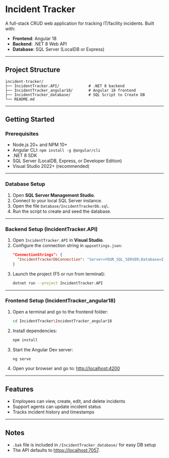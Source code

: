 # Incident Tracker

A full-stack CRUD web application for tracking IT/facility incidents. Built with:

- **Frontend**: Angular 18  
- **Backend**: .NET 8 Web API  
- **Database**: SQL Server (LocalDB or Express)

---

## Project Structure

```
incident-tracker/
├── IncidentTracker.API/             # .NET 8 backend
├── IncidentTracker_angular18/       # Angular 18 frontend
├── IncidentTracker_database/        # SQL Script to Create DB
└── README.md
```

---

## Getting Started

### Prerequisites

- Node.js 20+ and NPM 10+
- Angular CLI: `npm install -g @angular/cli`
- .NET 8 SDK
- SQL Server (LocalDB, Express, or Developer Edition)
- Visual Studio 2022+ (recommended)

---

### Database Setup

1. Open **SQL Server Management Studio**.
2. Connect to your local SQL Server instance.
3. Open the file `Database/IncidentTrackerDb.sql`.
4. Run the script to create and seed the database.

---

### Backend Setup (IncidentTracker.API)

1. Open `IncidentTracker.API` in **Visual Studio**.
2. Configure the connection string in `appsettings.json`:
   ```json
   "ConnectionStrings": {
     "IncidentTrackerDbConnection": "Server=YOUR_SQL_SERVER;Database=IncidentTrackerDb;Trusted_Connection=True;TrustServerCertificate=True;"
   }
3. Launch the project (F5 or run from terminal):
   ```bash
   dotnet run --project IncidentTracker.API
   ```

---

### Frontend Setup (IncidentTracker_angular18)

1. Open a terminal and go to the frontend folder:
   ```bash
   cd IncidentTracker\IncidentTracker_angular18
   ```
2. Install dependencies:
   ```bash
   npm install
   ```
3. Start the Angular Dev server:
   ```bash
   ng serve
   ```
4. Open your browser and go to:
   [http://localhost:4200](http://localhost:4200)

---

## Features

 - Employees can view, create, edit, and delete incidents
 - Support agents can update incident status
 - Tracks incident history and timestamps

---

## Notes
 - `.bak` file is included in `/IncidentTracker_database/` for easy DB setup
 - The API defaults to [https://localhost:7057](https://localhost:7057).
